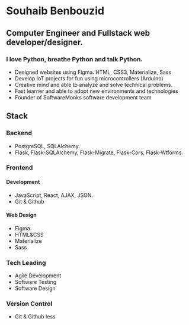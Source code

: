 # Souhaib Benbouzid
## Computer Engineer and Fullstack web developer/designer.
### I love Python, breathe Python and talk Python.

- Designed websites using Figma. HTML, CSS3, Materialize, Sass
- Develop IoT projects for fun using microcontrollers (Arduino)
- Creative mind and able to analyze and solve technical problems.
- Fast learner and able to adopt new environments and technologies
- Founder of SoftwareMonks software development team

## Stack

### Backend

- PostgreSQL, SQLAlchemy. 
- Flask, Flask-SQLAlchemy, Flask-Migrate, Flask-Cors, Flask-Wtforms.

### Frontend

#### Development

- JavaScript, React, AJAX, JSON.
- Git & Github


#### Web Design

- Figma
- HTML&CSS
- Materialize
- Sass

### Tech Leading

- Agile Development
- Software Testing
- Software Design

### Version Control

- Git & Github less




